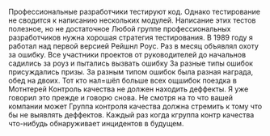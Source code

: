 Профессиональные разработчики тестируют код. Однако тестирование не сводится к написанию нескольких модулей.
Написание этих тестов полезное, но не достаточное
Любой группе профессиональных разработчиков нужна хорошая стратегия тестирования.
В 1989 году я работал над первой версией Рейшнл Роус.
Раз в месяц объявлял охоту за ошибку.
Все участники проектов от руководителей до начальнов садились за роуз и пытались вызвать ошибку
За разные типы ошибок присуждались призы.
За разным типом ошибок была разная награда, обед на двоих.
Тот кто нал=шёл больше всех ощшибок поездка в Мотнтерей
Контроль качества не должен находить деффекты. Я уже говорил это прежде и говорю снова.
Не смотря на то что вашей компании может Группа контроля качества должна стремить к тому что бы не выявлять деффектов.
Каждый раз когда кгруппа контр качества что-нибудь обнаруживает
инцидентов в будущем.